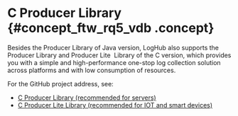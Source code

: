 # C Producer Library {#concept_ftw_rq5_vdb .concept}

Besides the Producer Library of Java version, LogHub also supports the Producer Library and Producer Lite  Library of the C version, which provides you with a simple and high-performance one-stop log collection solution across platforms and with low consumption of resources.

For the GitHub project address, see:

-   [C Producer Library \(recommended for servers\)](https://github.com/aliyun/aliyun-log-c-sdk)
-   [C Producer Lite Library \(recommended for IOT and smart devices\)](https://github.com/aliyun/aliyun-log-c-sdk/tree/lite)

